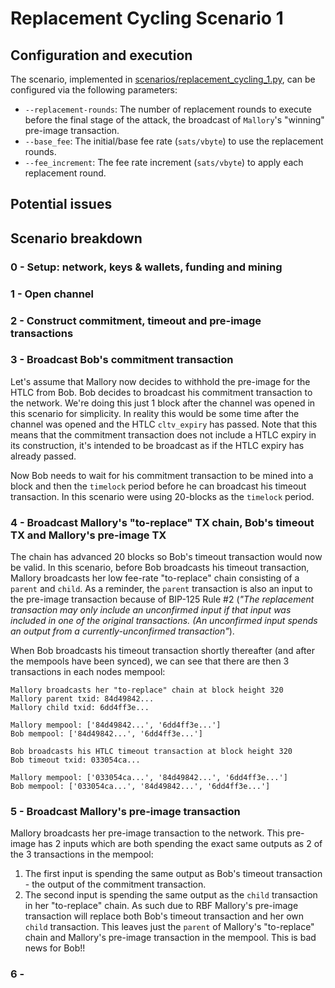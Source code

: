 # Replacement Cycling Scenario 1

## Configuration and execution

The scenario, implemented in [scenarios/replacement_cycling_1.py](./scenarios/replacement_cycling_1.py), can be configured via the following parameters:
- `--replacement-rounds`: The number of replacement rounds to execute before the final stage of the attack, the broadcast of `Mallory`'s "winning" pre-image transaction.
- `--base_fee`: The initial/base fee rate (`sats/vbyte`) to use the replacement rounds.
- `--fee_increment`: The fee rate increment (`sats/vbyte`) to apply each replacement round.

## Potential issues

## Scenario breakdown

### 0 - Setup: network, keys & wallets, funding and mining

### 1 - Open channel

### 2 - Construct commitment, timeout and pre-image transactions



### 3 - Broadcast Bob's commitment transaction
Let's assume that Mallory now decides to withhold the pre-image for the HTLC from Bob. Bob decides to broadcast his commitment transaction to the network. We're doing this just 1 block after the channel was opened in this scenario for simplicity. In reality this would be some time after the channel was opened and the HTLC `cltv_expiry` has passed. Note that this means that the commitment transaction does not include a HTLC expiry in its construction, it's intended to be broadcast as if the HTLC expiry has already passed.

Now Bob needs to wait for his commitment transaction to be mined into a block and then the `timelock` period before he can broadcast his timeout transaction. In this scenario were using 20-blocks as the `timelock` period.

### 4 - Broadcast Mallory's "to-replace" TX chain, Bob's timeout TX and Mallory's pre-image TX
The chain has advanced 20 blocks so Bob's timeout transaction would now be valid. In this scenario, before Bob broadcasts his timeout transaction, Mallory broadcasts her low fee-rate "to-replace" chain consisting of a `parent` and `child`. As a reminder, the `parent` transaction is also an input to the pre-image transaction because of BIP-125 Rule #2 (_"The replacement transaction may only include an unconfirmed input if that input was included in one of the original transactions. (An unconfirmed input spends an output from a currently-unconfirmed transaction"_). 

When Bob broadcasts his timeout transaction shortly thereafter (and after the mempools have been synced), we can see that there are then 3 transactions in each nodes mempool:
```
Mallory broadcasts her "to-replace" chain at block height 320
Mallory parent txid: 84d49842...
Mallory child txid: 6dd4ff3e...

Mallory mempool: ['84d49842...', '6dd4ff3e...']
Bob mempool: ['84d49842...', '6dd4ff3e...']

Bob broadcasts his HTLC timeout transaction at block height 320
Bob timeout txid: 033054ca...

Mallory mempool: ['033054ca...', '84d49842...', '6dd4ff3e...']
Bob mempool: ['033054ca...', '84d49842...', '6dd4ff3e...']
```

### 5 - Broadcast Mallory's pre-image transaction
Mallory broadcasts her pre-image transaction to the network. This pre-image has 2 inputs which are both spending the exact same outputs as 2 of the 3 transactions in the mempool:
1. The first input is spending the same output as Bob's timeout transaction - the output of the commitment transaction.
2. The second input is spending the same output as the `child` transaction in her "to-replace" chain.
As such due to RBF Mallory's pre-image transaction will replace both Bob's timeout transaction and her own `child` transaction. This leaves just the `parent` of Mallory's "to-replace" chain and Mallory's pre-image transaction in the mempool. This is bad news for Bob!!

### 6 - 



